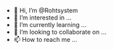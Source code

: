 - 👋 Hi, I’m @Rohtsystem
- 👀 I’m interested in ...
- 🌱 I’m currently learning ...
- 💞️ I’m looking to collaborate on ...
- 📫 How to reach me ...

<!---
Rohtsystem/Rohtsystem is a ✨ special ✨ repository because its `README.md` (this file) appears on your GitHub profile.
You can click the Preview link to take a look at your changes.
--->
